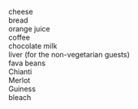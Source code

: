 cheese  
bread  
orange juice   
coffee   
chocolate 
milk  
liver (for the non-vegetarian guests)  
fava beans  
Chianti  
Merlot  
Guiness  
bleach  
